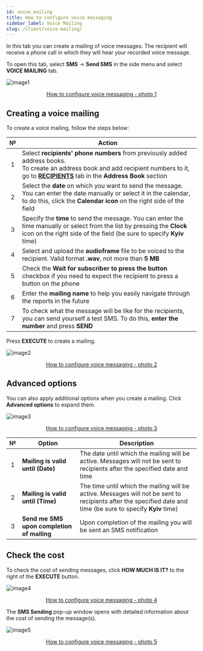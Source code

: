```yaml
---
id: voice_mailing
title: How to configure voice messaging
sidebar_label: Voice Mailing
slug: /client/voice-mailing/
---
```


In this tab you can create a mailing of voice messages. The recipient will receive a phone call in which they will hear your recorded voice message.

To open this tab, select **SMS** → **Send SMS** in the side menu and select **VOICE MAILING** tab.

![image1](/img/en/client_send_sms_voice_mailing/image1.png "How to configure voice messaging") <center><u>How to configure voice messaging - photo 1</u></center>

## Creating a voice mailing

To create a voice mailing, follow the steps below:

|  №  | Action |
| :-: | ------ |
| 1 | Select **recipients' phone numbers** from previously added address books. <br/> To create an address book and add recipient numbers to it, go to [**RECIPIENTS**](../address_book/recipients.md) tab in the **Address Book** section |
| 2 | Select the **date** on which you want to send the message. You can enter the date manually or select it in the calendar, to do this, click the **Calendar icon** on the right side of the field |
| 3 | Specify the **time** to send the message. You can enter the time manually or select from the list by pressing the **Clock** icon on the right side of the field (be sure to specify **Kyiv** time) |
| 4 | Select and upload the **audioframe** file to be voiced to the recipient. Valid format **.wav**, not more than **5 MB** |
| 5 | Check the **Wait for subscriber to press the button** checkbox if you need to expect the recipient to press a button on the phone |
| 6 | Enter the **mailing name** to help you easily navigate through the reports in the future |
| 7 | To check what the message will be like for the recipients, you can send yourself a test SMS. To do this, **enter the number** and press **SEND** |

Press **EXECUTE** to create a mailing.

![image2](/img/en/client_send_sms_voice_mailing/image2.png "How to configure voice messaging") <center><u>How to configure voice messaging - photo 2</u></center>

## Advanced options

You can also apply additional options when you create a mailing. Click **Advanced options** to expand them.

![image3](/img/en/client_send_sms_voice_mailing/image3.png "How to configure voice messaging") <center><u>How to configure voice messaging - photo 3</u></center>

|  №  | Option | Description |
| :-: | ------ | ----------- |
| 1 | **Mailing is valid until (Date)** | The date until which the mailing will be active. Messages will not be sent to recipients after the specified date and time |
| 2 | **Mailing is valid until (Time)** | The time until which the mailing will be active. Messages will not be sent to recipients after the specified date and time (be sure to specify **Kyiv** time) |
| 3 | **Send me SMS upon completion of mailing** | Upon completion of the mailing you will be sent an SMS notification |

## Check the cost

To check the cost of sending messages, click **HOW MUCH IS IT?** to the right of the **EXECUTE** button.

![image4](/img/en/client_send_sms_voice_mailing/image4.png "How to configure voice messaging") <center><u>How to configure voice messaging - photo 4</u></center>

The **SMS Sending** pop-up window opens with detailed information about the cost of sending the message(s).

![image5](/img/en/client_send_sms_voice_mailing/image5.png "How to configure voice messaging") <center><u>How to configure voice messaging - photo 5</u></center>
